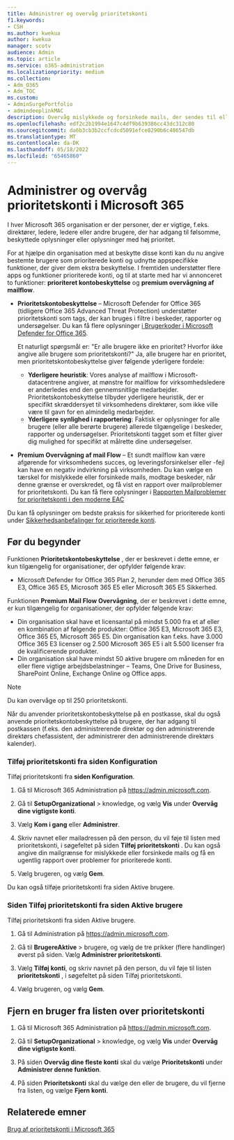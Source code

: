 ```yaml
---
title: Administrer og overvåg prioritetskonti
f1.keywords:
- CSH
ms.author: kwekua
author: kwekua
manager: scotv
audience: Admin
ms.topic: article
ms.service: o365-administration
ms.localizationpriority: medium
ms.collection:
- Adm_O365
- Adm_TOC
ms.custom:
- AdminSurgePortfolio
- admindeeplinkMAC
description: Overvåg mislykkede og forsinkede mails, der sendes til eller fra konti, der har stor forretningsmæssig indvirkning.
ms.openlocfilehash: edf2c2b1994e1647c4df9b639386cc43dc312c80
ms.sourcegitcommit: da6b3cb3b2ccfcdcd5091efce8290b6c486547db
ms.translationtype: MT
ms.contentlocale: da-DK
ms.lasthandoff: 05/18/2022
ms.locfileid: "65465860"
---
```

# <a name="manage-and-monitor-priority-accounts-in-microsoft-365"></a>Administrer og overvåg prioritetskonti i Microsoft 365

I hver Microsoft 365 organisation er der personer, der er vigtige, f.eks. direktører, ledere, ledere eller andre brugere, der har adgang til følsomme, beskyttede oplysninger eller oplysninger med høj prioritet.

For at hjælpe din organisation med at beskytte disse konti kan du nu angive bestemte brugere som prioriterede konti og udnytte appspecifikke funktioner, der giver dem ekstra beskyttelse. I fremtiden understøtter flere apps og funktioner prioriterede konti, og til at starte med har vi annonceret to funktioner: **prioriteret kontobeskyttelse** og **premium overvågning af mailflow**.

- **Prioritetskontobeskyttelse** – Microsoft Defender for Office 365 (tidligere Office 365 Advanced Threat Protection) understøtter prioritetskonti som tags, der kan bruges i filtre i beskeder, rapporter og undersøgelser. Du kan få flere oplysninger [i Brugerkoder i Microsoft Defender for Office 365](../../security/office-365-security/user-tags.md).

  Et naturligt spørgsmål er: "Er alle brugere ikke en prioritet? Hvorfor ikke angive alle brugere som prioritetskonti?" Ja, alle brugere har en prioritet, men prioritetskontobeskyttelse giver følgende yderligere fordele:

  - **Yderligere heuristik**: Vores analyse af mailflow i Microsoft-datacentrene angiver, at mønstre for mailflow for virksomhedsledere er anderledes end den gennemsnitlige medarbejder. Prioritetskontobeskyttelse tilbyder yderligere heuristik, der er specifikt skræddersyet til virksomhedens direktører, som ikke ville være til gavn for en almindelig medarbejder.
  - **Yderligere synlighed i rapportering**: Faktisk er oplysninger for alle brugere (eller alle berørte brugere) allerede tilgængelige i beskeder, rapporter og undersøgelser. Prioritetskonti tagget som et filter giver dig mulighed for specifikt at målrette dine undersøgelser.

- **Premium Overvågning af mail Flow** – Et sundt mailflow kan være afgørende for virksomhedens succes, og leveringsforsinkelser eller -fejl kan have en negativ indvirkning på virksomheden. Du kan vælge en tærskel for mislykkede eller forsinkede mails, modtage beskeder, når denne grænse er overskredet, og få vist en rapport over mailproblemer for prioritetskonti. Du kan få flere oplysninger i [Rapporten Mailproblemer for prioritetskonti i den moderne EAC](/exchange/monitoring/mail-flow-reports/mfr-email-issues-for-priority-accounts-report)

Du kan få oplysninger om bedste praksis for sikkerhed for prioriterede konti under [Sikkerhedsanbefalinger for prioriterede konti](../../security/office-365-security/security-recommendations-for-priority-accounts.md).

## <a name="before-you-begin"></a>Før du begynder

Funktionen **Prioritetskontobeskyttelse** , der er beskrevet i dette emne, er kun tilgængelig for organisationer, der opfylder følgende krav:

- Microsoft Defender for Office 365 Plan 2, herunder dem med Office 365 E3, Office 365 E5, Microsoft 365 E5 eller Microsoft 365 E5 Sikkerhed.

Funktionen **Premium Mail Flow Overvågning**, der er beskrevet i dette emne, er kun tilgængelig for organisationer, der opfylder følgende krav:

- Din organisation skal have et licensantal på mindst 5.000 fra et af eller en kombination af følgende produkter: Office 365 E3, Microsoft 365 E3, Office 365 E5, Microsoft 365 E5. Din organisation kan f.eks. have 3.000 Office 365 E3 licenser og 2.500 Microsoft 365 E5 i alt 5.500 licenser fra de kvalificerende produkter.
- Din organisation skal have mindst 50 aktive brugere om måneden for en eller flere vigtige arbejdsbelastninger – Teams, One Drive for Business, SharePoint Online, Exchange Online og Office apps.

> [!NOTE]
> Du kan overvåge op til 250 prioritetskonti.

Når du anvender prioritetskontobeskyttelse på en postkasse, skal du også anvende prioritetskontobeskyttelse på brugere, der har adgang til postkassen (f.eks. den administrerende direktør og den administrerende direktørs chefassistent, der administrerer den administrerende direktørs kalender).

### <a name="add-priority-accounts-from-the-setup-page"></a>Tilføj prioritetskonti fra siden Konfiguration

Tilføj prioritetskonti fra **siden Konfiguration**.

1. Gå til Microsoft 365 Administration på <a href="https://go.microsoft.com/fwlink/p/?linkid=2024339" target="_blank">https://admin.microsoft.com</a>.

2. Gå til **SetupOrganizational** >  knowledge, og vælg **Vis** under **Overvåg dine vigtigste konti**.

3. Vælg **Kom i gang** eller **Administrer**.

4. Skriv navnet eller mailadressen på den person, du vil føje til listen med prioritetskonti, i søgefeltet på siden **Tilføj prioritetskonti** . Du kan også angive din mailgrænse for mislykkede eller forsinkede mails og få en ugentlig rapport over problemer for prioriterede konti.

5. Vælg brugeren, og vælg **Gem**.

Du kan også tilføje prioritetskonti fra siden Aktive brugere.

### <a name="add-priority-accounts-from-active-users-page"></a>Siden Tilføj prioritetskonti fra siden Aktive brugere

Tilføj prioritetskonti fra siden Aktive brugere.

1. Gå til Administration på <a href="https://go.microsoft.com/fwlink/p/?linkid=2024339" target="_blank">https://admin.microsoft.com</a>.

2. Gå til **BrugereAktive**  >  brugere, og vælg de tre prikker (flere handlinger) øverst på siden. Vælg **Administrer prioritetskonti**.

3. Vælg **Tilføj konti**, og skriv navnet på den person, du vil føje til listen **prioritetskonti** , i søgefeltet på siden Tilføj prioritetskonti.

4. Vælg brugeren, og vælg **Gem**.

## <a name="remove-a-user-from-the-priority-accounts-list"></a>Fjern en bruger fra listen over prioritetskonti

1. Gå til Microsoft 365 Administration på <a href="https://go.microsoft.com/fwlink/p/?linkid=2024339" target="_blank">https://admin.microsoft.com</a>.

2. Gå til **SetupOrganizational** >  knowledge, og vælg **Vis** under **Overvåg dine vigtigste konti**.

3. På siden **Overvåg dine fleste konti** skal du vælge **Prioritetskonti** under **Administrer denne funktion**.

4. På siden **Prioritetskonti** skal du vælge den eller de brugere, du vil fjerne fra listen, og vælge **Fjern konti**.

## <a name="related-topics"></a>Relaterede emner

[Brug af prioritetskonti i Microsoft 365](https://techcommunity.microsoft.com/t5/microsoft-365-blog/using-priority-accounts-in-microsoft-365/ba-p/1873314)
